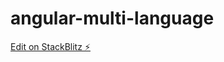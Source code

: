 # angular-multi-language

[Edit on StackBlitz ⚡️](https://stackblitz.com/edit/angular-multi-language)